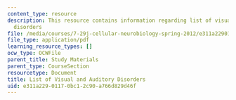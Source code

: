 ```yaml
---
content_type: resource
description: This resource contains information regarding list of visual and auditory
  disorders
file: /media/courses/7-29j-cellular-neurobiology-spring-2012/e311a22901170bc12c90a766d829d46f_MIT7_29JS12_VislAudiDisodr.pdf
file_type: application/pdf
learning_resource_types: []
ocw_type: OCWFile
parent_title: Study Materials
parent_type: CourseSection
resourcetype: Document
title: List of Visual and Auditory Disorders
uid: e311a229-0117-0bc1-2c90-a766d829d46f
---
```

